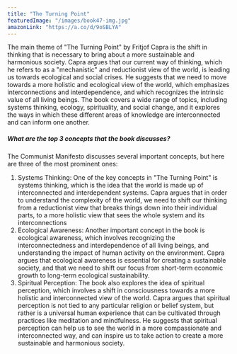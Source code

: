 ```yaml
---
title: "The Turning Point"
featuredImage: "/images/book47-img.jpg"
amazonLink: "https://a.co/d/9oSBLYA"
---
```


<!-- Main Theme Details -->

The main theme of "The Turning Point" by Fritjof Capra is the shift
in thinking that is necessary to bring about a more sustainable and
harmonious society. Capra argues that our current way of thinking,
which he refers to as a "mechanistic" and reductionist view of the
world, is leading us towards ecological and social crises. He
suggests that we need to move towards a more holistic and ecological
view of the world, which emphasizes interconnections and
interdependence, and which recognizes the intrinsic value of all
living beings. The book covers a wide range of topics, including
systems thinking, ecology, spirituality, and social change, and it
explores the ways in which these different areas of knowledge are
interconnected and can inform one another.

##### What are the top 3 concepts that the book discusses?

The Communist Manifesto discusses several important concepts, but
here are three of the most prominent ones:

1. Systems Thinking: One of the key concepts in "The Turning Point"
   is systems thinking, which is the idea that the world is made up
   of interconnected and interdependent systems. Capra argues that in
   order to understand the complexity of the world, we need to shift
   our thinking from a reductionist view that breaks things down into
   their individual parts, to a more holistic view that sees the
   whole system and its interconnections
1. Ecological Awareness: Another important concept in the book is
   ecological awareness, which involves recognizing the
   interconnectedness and interdependence of all living beings, and
   understanding the impact of human activity on the environment.
   Capra argues that ecological awareness is essential for creating a
   sustainable society, and that we need to shift our focus from
   short-term economic growth to long-term ecological sustainability.
1. Spiritual Perception: The book also explores the idea of spiritual
   perception, which involves a shift in consciousness towards a more
   holistic and interconnected view of the world. Capra argues that
   spiritual perception is not tied to any particular religion or
   belief system, but rather is a universal human experience that can
   be cultivated through practices like meditation and mindfulness.
   He suggests that spiritual perception can help us to see the world
   in a more compassionate and interconnected way, and can inspire us
   to take action to create a more sustainable and harmonious
   society.

